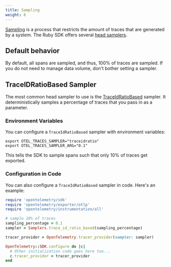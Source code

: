 ```yaml
---
title: Sampling
weight: 6
---
```


[Sampling](/docs/concepts/sampling/) is a process that restricts the amount of
traces that are generated by a system. The Ruby SDK offers several
[head samplers](/docs/concepts/sampling#head-sampling).

## Default behavior

By default, all spans are sampled, and thus, 100% of traces are sampled. If you
do not need to manage data volume, don't bother setting a sampler.

## TraceIDRatioBased Sampler

The most common head sampler to use is the [TraceIdRatioBased][] sampler. It
deterministically samples a percentage of traces that you pass in as a
parameter.

[TraceIdRatioBased]:
  https://www.rubydoc.info/gems/opentelemetry-sdk/OpenTelemetry/SDK/Trace/Samplers/TraceIdRatioBased

### Environment Variables

You can configure a `TraceIdRatioBased` sampler with environment variables:

```shell
export OTEL_TRACES_SAMPLER="traceidratio"
export OTEL_TRACES_SAMPLER_ARG="0.1"
```

This tells the SDK to sample spans such that only 10% of traces get exported.

### Configuration in Code

You can also configure a `TraceIdRatioBased` sampler in code. Here's an example:

```ruby
require 'opentelemetry/sdk'
require 'opentelemetry/exporter/otlp'
require 'opentelemetry/instrumentation/all'

# sample 10% of traces
sampling_percentage = 0.1
sampler = Samplers.trace_id_ratio_based(sampling_percentage)

tracer_provider = OpenTelemetry.tracer_provider(sampler: sampler)

OpenTelemetry::SDK.configure do |c|
  # Other initialization code goes here too...
  c.tracer_provider = tracer_provider
end
```
